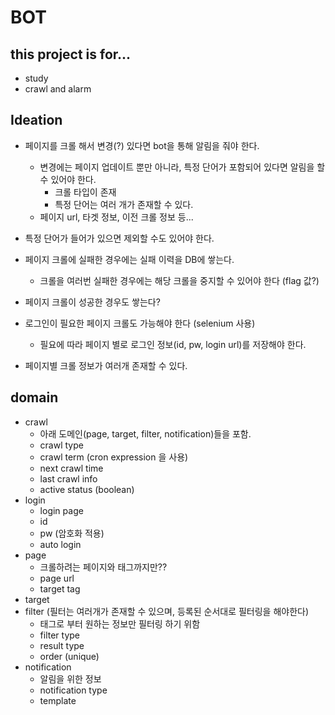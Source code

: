 # BOT
## this project is for...
- study
- crawl and alarm


## Ideation
- 페이지를 크롤 해서 변경(?) 있다면 bot을 통해 알림을 줘야 한다.
  - 변경에는 페이지 업데이트 뿐만 아니라, 특정 단어가 포함되어 있다면 알림을 할 수 있어야 한다.
    - 크롤 타입이 존재
    - 특정 단어는 여러 개가 존재할 수 있다.
  - 페이지 url, 타겟 정보, 이전 크롤 정보 등... 
 
- 특정 단어가 들어가 있으면 제외할 수도 있어야 한다.
  
- 페이지 크롤에 실패한 경우에는 실패 이력을 DB에 쌓는다.
  - 크롤을 여러번 실패한 경우에는 해당 크롤을 중지할 수 있어야 한다 (flag 값?)
  
- 페이지 크롤이 성공한 경우도 쌓는다?
- 로그인이 필요한 페이지 크롤도 가능해야 한다 (selenium 사용)
  - 필요에 따라 페이지 별로 로그인 정보(id, pw, login url)를 저장해야 한다.

- 페이지별 크롤 정보가 여러개 존재할 수 있다.

## domain
- crawl
  - 아래 도메인(page, target, filter, notification)들을 포함.
  - crawl type
  - crawl term (cron expression 을 사용)
  - next crawl time
  - last crawl info
  - active status (boolean)
- login
  - login page
  - id
  - pw (암호화 적용)
  - auto login
- page
  - 크롤하려는 페이지와 태그까지만??
  - page url
  - target tag
- target
- filter (필터는 여러개가 존재할 수 있으며, 등록된 순서대로 필터링을 해야한다)
  - 태그로 부터 원하는 정보만 필터링 하기 위함
  - filter type
  - result type
  - order (unique)
- notification
  - 알림을 위한 정보
  - notification type
  - template